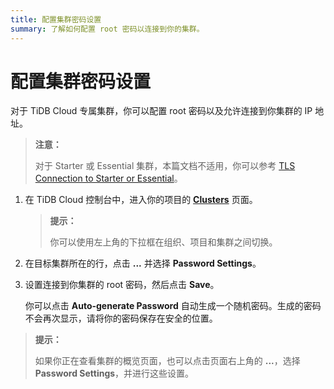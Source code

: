 ```yaml
---
title: 配置集群密码设置
summary: 了解如何配置 root 密码以连接到你的集群。
---
```


# 配置集群密码设置

对于 TiDB Cloud 专属集群，你可以配置 root 密码以及允许连接到你集群的 IP 地址。

> **注意：**
>
> 对于 Starter 或 Essential 集群，本篇文档不适用，你可以参考 [TLS Connection to Starter or Essential](/tidb-cloud/secure-connections-to-serverless-clusters.md)。

1. 在 TiDB Cloud 控制台中，进入你的项目的 [**Clusters**](https://tidbcloud.com/project/clusters) 页面。

    > **提示：**
    >
    > 你可以使用左上角的下拉框在组织、项目和集群之间切换。

2. 在目标集群所在的行，点击 **...** 并选择 **Password Settings**。
3. 设置连接到你集群的 root 密码，然后点击 **Save**。

    你可以点击 **Auto-generate Password** 自动生成一个随机密码。生成的密码不会再次显示，请将你的密码保存在安全的位置。

> **提示：**
>
> 如果你正在查看集群的概览页面，也可以点击页面右上角的 **...**，选择 **Password Settings**，并进行这些设置。